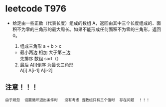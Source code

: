 # leetcode T976


  - 给定由一些正数（代表长度）组成的数组 A，返回由其中三个长度组成的、面积不为零的三角形的最大周长。如果不能形成任何面积不为零的三角形，返回 0。

    1. 组成三角形  a + b > c   
     - 最小两边  相加 大于第三边   
        先排序 数组    sort（）
    
    2. 最后  A[i]倒序  为最长三角形  
         A[i]  A[i-1] A[i-2]  


##         注意！！！
    由于疏忽  设置循环退出条件时   没有考虑 当数组只有三个值时  存在问题  ！！！
